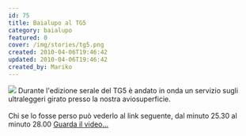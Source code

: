 ```yaml
---
id: 75
title: Baialupo al TG5
category: baialupo
featured: 0
cover: /img/stories/tg5.png
created: 2010-04-06T19:46:42
updated: 2010-04-06T19:46:42
created_by: Mariko
---
```


<img src="/img/stories/tg5.png" class="float-start mr-3 w-[250px] -translate-y-[85px]" />
Durante l'edizione serale del TG5 è andato in onda un servizio sugli ultraleggeri girato presso la nostra aviosuperficie.
<br />
<br />
Chi se lo fosse perso può vederlo al link seguente, dal minuto 25.30 al minuto 28.00

<a href="http://www.video.mediaset.it/video/tg5/full/162197/edizione-ore-2000-del-6-aprile.html" target="_blank">
Guarda il video...
<br/>
</a>
